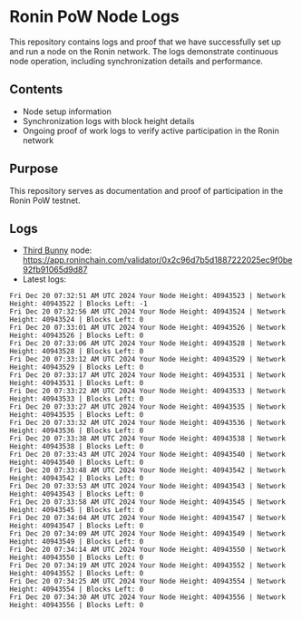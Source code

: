 # Ronin PoW Node Logs

This repository contains logs and proof that we have successfully set up and run a node on the Ronin network. The logs demonstrate continuous node operation, including synchronization details and performance.

## Contents

- Node setup information
- Synchronization logs with block height details
- Ongoing proof of work logs to verify active participation in the Ronin network

## Purpose

This repository serves as documentation and proof of participation in the Ronin PoW testnet.

## Logs

- [Third Bunny](https://thirdbunny.xyz/) node: https://app.roninchain.com/validator/0x2c96d7b5d1887222025ec9f0be92fb91065d9d87
- Latest logs:
```
Fri Dec 20 07:32:51 AM UTC 2024 Your Node Height: 40943523 | Network Height: 40943522 | Blocks Left: -1
Fri Dec 20 07:32:56 AM UTC 2024 Your Node Height: 40943524 | Network Height: 40943524 | Blocks Left: 0
Fri Dec 20 07:33:01 AM UTC 2024 Your Node Height: 40943526 | Network Height: 40943526 | Blocks Left: 0
Fri Dec 20 07:33:06 AM UTC 2024 Your Node Height: 40943528 | Network Height: 40943528 | Blocks Left: 0
Fri Dec 20 07:33:12 AM UTC 2024 Your Node Height: 40943529 | Network Height: 40943529 | Blocks Left: 0
Fri Dec 20 07:33:17 AM UTC 2024 Your Node Height: 40943531 | Network Height: 40943531 | Blocks Left: 0
Fri Dec 20 07:33:22 AM UTC 2024 Your Node Height: 40943533 | Network Height: 40943533 | Blocks Left: 0
Fri Dec 20 07:33:27 AM UTC 2024 Your Node Height: 40943535 | Network Height: 40943535 | Blocks Left: 0
Fri Dec 20 07:33:32 AM UTC 2024 Your Node Height: 40943536 | Network Height: 40943536 | Blocks Left: 0
Fri Dec 20 07:33:38 AM UTC 2024 Your Node Height: 40943538 | Network Height: 40943538 | Blocks Left: 0
Fri Dec 20 07:33:43 AM UTC 2024 Your Node Height: 40943540 | Network Height: 40943540 | Blocks Left: 0
Fri Dec 20 07:33:48 AM UTC 2024 Your Node Height: 40943542 | Network Height: 40943542 | Blocks Left: 0
Fri Dec 20 07:33:53 AM UTC 2024 Your Node Height: 40943543 | Network Height: 40943543 | Blocks Left: 0
Fri Dec 20 07:33:58 AM UTC 2024 Your Node Height: 40943545 | Network Height: 40943545 | Blocks Left: 0
Fri Dec 20 07:34:04 AM UTC 2024 Your Node Height: 40943547 | Network Height: 40943547 | Blocks Left: 0
Fri Dec 20 07:34:09 AM UTC 2024 Your Node Height: 40943549 | Network Height: 40943549 | Blocks Left: 0
Fri Dec 20 07:34:14 AM UTC 2024 Your Node Height: 40943550 | Network Height: 40943550 | Blocks Left: 0
Fri Dec 20 07:34:19 AM UTC 2024 Your Node Height: 40943552 | Network Height: 40943552 | Blocks Left: 0
Fri Dec 20 07:34:25 AM UTC 2024 Your Node Height: 40943554 | Network Height: 40943554 | Blocks Left: 0
Fri Dec 20 07:34:30 AM UTC 2024 Your Node Height: 40943556 | Network Height: 40943556 | Blocks Left: 0
```
